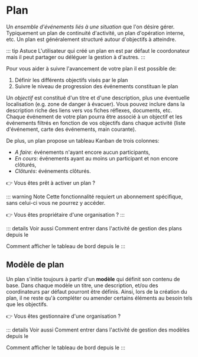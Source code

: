 # <i class="las la-stream"></i> Plan

Un *ensemble d'événements liés à une situation* que l'on désire gérer. Typiquement un plan de continuité d'activité, un plan d'opération interne, etc. Un plan est généralement structuré autour d'objectifs à atteindre.

::: tip Astuce
L'utilisateur qui créé un plan en est par défaut le coordonateur mais il peut partager ou déléguer la gestion à d'autres.
:::

Pour vous aider à suivre l'avancement de votre plan il est possible de:
1. Définir les différents objectifs visés par le plan
2. Suivre le niveau de progression des événements constituan le plan

Un *objectif* est constitué d'un titre et d'une description, plus une éventuelle localisation (e.g. zone de danger à évacuer). Vous pouvez inclure dans la description riche des liens vers vos fiches réflexes, documents, etc. Chaque événement de votre plan pourra être associé à un objectif et les événements filtrés en fonction de vos objectifs dans chaque activité (liste d'événement, carte des événements, main courante).

De plus, un plan propose un tableau Kanban de trois colonnes:
* *A faire*: événements n'ayant encore aucun participants,
* *En cours*: événements ayant au moins un participant et non encore clôturés,
* *Clôturés*: événements clôturés.

:point_right: Vous êtes prêt à activer un plan ? <tour-link text="Voir comment gérer vos plans" path="home" :params="{ organisation: 'member', route: 'plans-activity' }"/>

::: warning Note
Cette fonctionnalité requiert un abonnement spécifique, sans celui-ci vous ne pourrez y accéder.

:point_right: Vous êtes propriétaire d'une organisation ? <tour-link text="Voir comment souscrire" path="home" :params="{ organisation: 'owner', route: 'organisation-settings-activity', page: 'billing' }"/>
:::

::: details Voir aussi
Comment entrer dans l'activité de gestion des plans depuis le <tour-link text="tableau de bord" path="home/organisations"/>

Comment afficher le tableau de bord depuis le <tour-link text="menu principal" path="home" :params="{ tour: 'home' }"/>
:::

## Modèle de plan

Un plan s'initie toujours à partir d'un **modèle** qui définit son contenu de base. Dans chaque modèle un titre, une description, et/ou des coordinateurs par défaut pourront être définis. Ainsi, lors de la création du plan, il ne reste qu'à compléter ou amender certains éléments au besoin tels que les objectifs.

:point_right: Vous êtes gestionnaire d'une organisation ? <tour-link text="Voir comment gérer vos modèles" path="home" :params="{ organisation: 'manager', route: 'plan-templates-activity' }"/>

::: details Voir aussi
Comment entrer dans l'activité de gestion des modèles depuis le <tour-link text="tableau de bord" path="home/organisations"/>

Comment afficher le tableau de bord depuis le <tour-link text="menu principal" path="home" :params="{ tour: 'home' }"/>
:::
